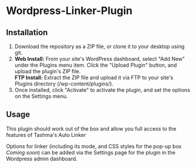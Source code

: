 # Wordpress-Linker-Plugin

## Installation
1. Download the repository as a ZIP file, or clone it to your desktop using git.
2. **Web Install:** From your site's WordPress dashboard, select "Add New" under the Plugins menu item. Click the "Upload Plugin" button, and upload the plugin's ZIP file.<br/>**FTP Install:** Extract the ZIP file and upload it via FTP to your site's Plugins directory (/wp-content/plugins/).
3. Once installed, click "Activate" to activate the plugin, and set the options on the Settings menu.

## Usage
This plugin should work out of the box and allow you full access to the features of Tashma's Auto Linker

Options for linker (including its mode, and CSS styles for the pop-up box _*Coming soon*_) can be added via the Settings page for the plugin in the Wordpress admin dashboard.


